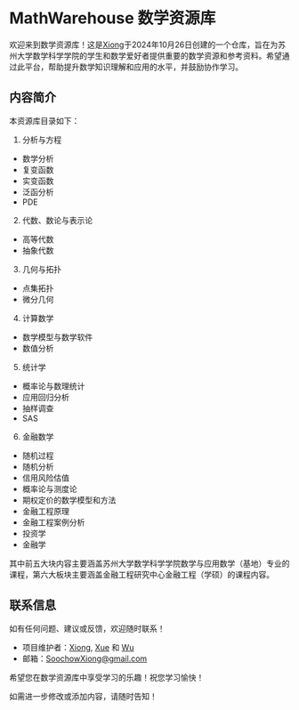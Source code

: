 # MathWarehouse 数学资源库
欢迎来到数学资源库！这是[Xiong](https://github.com/SoochowXiong)于2024年10月26日创建的一个仓库，旨在为苏州大学数学科学学院的学生和数学爱好者提供重要的数学资源和参考资料。希望通过此平台，帮助提升数学知识理解和应用的水平，并鼓励协作学习。

## 内容简介
本资源库目录如下：
1. 分析与方程
  - 数学分析
  - 复变函数
  - 实变函数
  - 泛函分析
  - PDE
2. 代数、数论与表示论
  - 高等代数
  - 抽象代数
3. 几何与拓扑
  - 点集拓扑
  - 微分几何
4. 计算数学
  - 数学模型与数学软件
  - 数值分析
5. 统计学
  - 概率论与数理统计
  - 应用回归分析
  - 抽样调查
  - SAS
6. 金融数学
  - 随机过程
  - 随机分析
  - 信用风险估值
  - 概率论与测度论
  - 期权定价的数学模型和方法
  - 金融工程原理
  - 金融工程案例分析
  - 投资学
  - 金融学

其中前五大块内容主要涵盖苏州大学数学科学学院数学与应用数学（基地）专业的课程，第六大板块主要涵盖金融工程研究中心金融工程（学硕）的课程内容。


## 联系信息
如有任何问题、建议或反馈，欢迎随时联系！

- 项目维护者：[Xiong](https://github.com/SoochowXiong), [Xue](https://github.com/xuejiahua) 和 [Wu](https://github.com/Jessiewu5)
- 邮箱：SoochowXiong@gmail.com

希望您在数学资源库中享受学习的乐趣！祝您学习愉快！

如需进一步修改或添加内容，请随时告知！
